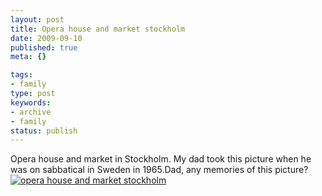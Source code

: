 ```yaml
---
layout: post
title: Opera house and market stockholm
date: 2009-09-10
published: true
meta: {}

tags:
- family
type: post
keywords:
- archive
- family
status: publish
---
```

Opera house and market in Stockholm.  My dad took this picture when he was on sabbatical in Sweden in 1965.Dad, any memories of this picture?[![opera house and market stockholm](http://media.eick.us/2011/05/333527886_39b0f41de5.jpg)](http://www.flickr.com/photos/andreweick/333527886/ "opera house and market stockholm by AndrewEick, on Flickr")

